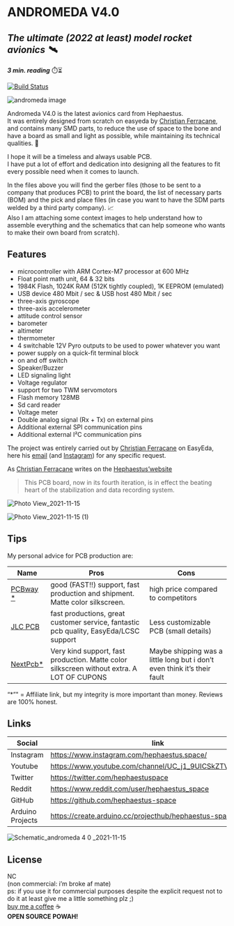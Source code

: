 <h1 class="code-line" data-line-start=0 data-line-end=1 ><a id="ANDROMEDA_V40_0"></a><strong>ANDROMEDA V4.0</strong></h1>
<h2 class="code-line" data-line-start=1 data-line-end=2 ><a id="_The_ultimate_2021_at_list_model_rocket_avionics___1"></a><em>The ultimate (2022 at least) model rocket avionics 🛰️</em></h2>
<p class="has-line-data" data-line-start="3" data-line-end="4"><strong><em>3 min. reading</em></strong> ⏱️⏳</p>
<p class="has-line-data" data-line-start="5" data-line-end="6"><a href="https://travis-ci.org/joemccann/dillinger"><img src="https://travis-ci.org/joemccann/dillinger.svg?branch=master" alt="Build Status"></a></p>


![andromeda image](https://user-images.githubusercontent.com/81572328/148812566-0baa8a0e-1877-4990-b019-a14194858da2.jpeg)


<p class="has-line-data" data-line-start="7" data-line-end="9">Andromeda V4.0 is the latest avionics card from Hephaestus.<br>
It was entirely designed from scratch on easyeda by <a href="https://www.instagram.com/christianferracane/">Christian Ferracane</a>, and contains many SMD parts, to reduce the use of space to the bone and have a board as small and light as possible, while maintaining its technical qualities. 🚀</p>
<p class="has-line-data" data-line-start="10" data-line-end="12">I hope it will be a timeless and always usable PCB.<br>
I have put a lot of effort and dedication into designing all the features to fit every possible need when it comes to launch.</p>
<p class="has-line-data" data-line-start="13" data-line-end="15">In the files above you will find the gerber files (those to be sent to a company that produces PCB) to print the board, the list of necessary parts (BOM) and the pick and place files (in case you want to have the SDM parts welded by a third party company). 📈<br>
Also I am attaching some context images to help understand how to assemble everything and the schematics that can help someone who wants to make their own board from scratch).</p>
<h2 class="code-line" data-line-start=16 data-line-end=17 ><a id="Features_16"></a>Features</h2>
<ul>
<li class="has-line-data" data-line-start="18" data-line-end="19">microcontroller with ARM Cortex-M7 processor at 600 MHz</li>
<li class="has-line-data" data-line-start="19" data-line-end="20">Float point math unit, 64 &amp; 32 bits</li>
<li class="has-line-data" data-line-start="20" data-line-end="21">1984K Flash, 1024K RAM (512K tightly coupled), 1K EEPROM (emulated)</li>
<li class="has-line-data" data-line-start="21" data-line-end="22">USB device 480 Mbit / sec &amp; USB host 480 Mbit / sec</li>
<li class="has-line-data" data-line-start="22" data-line-end="23">three-axis gyroscope</li>
<li class="has-line-data" data-line-start="23" data-line-end="24">three-axis accelerometer</li>
<li class="has-line-data" data-line-start="24" data-line-end="25">attitude control sensor</li>
<li class="has-line-data" data-line-start="25" data-line-end="26">barometer</li>
<li class="has-line-data" data-line-start="26" data-line-end="27">altimeter</li>
<li class="has-line-data" data-line-start="27" data-line-end="28">thermometer</li>
<li class="has-line-data" data-line-start="28" data-line-end="29">4 switchable 12V Pyro outputs to be used to power whatever you want</li>
<li class="has-line-data" data-line-start="29" data-line-end="30">power supply on a quick-fit terminal block</li>
<li class="has-line-data" data-line-start="30" data-line-end="31">on and off switch</li>
<li class="has-line-data" data-line-start="31" data-line-end="32">Speaker/Buzzer</li>
<li class="has-line-data" data-line-start="32" data-line-end="33">LED signaling light</li>
<li class="has-line-data" data-line-start="33" data-line-end="34">Voltage regulator</li>
<li class="has-line-data" data-line-start="34" data-line-end="35">support for two TWM servomotors</li>
<li class="has-line-data" data-line-start="35" data-line-end="36">Flash memory 128MB</li>
<li class="has-line-data" data-line-start="36" data-line-end="37">Sd card reader</li>
<li class="has-line-data" data-line-start="37" data-line-end="38">Voltage meter</li>
<li class="has-line-data" data-line-start="38" data-line-end="39">Double analog signal (Rx + Tx) on external pins</li>
<li class="has-line-data" data-line-start="39" data-line-end="40">Additional external SPI communication pins</li>
<li class="has-line-data" data-line-start="40" data-line-end="41">Additional external I²C communication pins</li>
</ul>
<p class="has-line-data" data-line-start="43" data-line-end="44">The project was entirely carried out by <a href="https://www.instagram.com/christianferracane/">Christian Ferracane</a> on EasyEda, here his <a href="ferracanechristian.it@gmail.com">email</a> (and  <a href="https://www.instagram.com/christianferracane/">Instagram</a>) for any specific request.</p>
<p class="has-line-data" data-line-start="46" data-line-end="47">As <a href="https://www.instagram.com/christianferracane/">Christian Ferracane</a> writes on the <a href="https://www.hephaestus.space">Hephaestus’website</a></p>
<blockquote>
<p class="has-line-data" data-line-start="48" data-line-end="49">This PCB board, now in its fourth iteration, is in effect the beating heart of the stabilization and data recording system.</p>
</blockquote>


![Photo View_2021-11-15](https://user-images.githubusercontent.com/81572328/148813023-46b82f6c-ad7f-4fcc-a28d-31333eee7fd0.png)

![Photo View_2021-11-15 (1)](https://user-images.githubusercontent.com/81572328/148813028-a8078862-7ab2-4864-b194-4344eb769f45.png)


<h2 class="code-line" data-line-start=51 data-line-end=52 ><a id="Tips_51"></a>Tips</h2>
<p class="has-line-data" data-line-start="53" data-line-end="54">My personal advice for PCB production are:</p>
<table class="table table-striped table-bordered">
<thead>
<tr>
<th>Name</th>
<th>Pros</th>
<th>Cons</th>
</tr>
</thead>
<tbody>
<tr>
<td><a href="https://www.pcbway.com/setinvite.aspx?inviteid=500690">PCBway *</a></td>
<td>good (FAST!!)  support, fast production and shipment. Matte color silkscreen.</td>
<td>high price compared to competitors</td>
</tr>
<tr>
<td><a href="https://jlcpcb.com/">JLC PCB</a></td>
<td>fast productions, great customer service, fantastic pcb quality, EasyEda/LCSC support</td>
<td>Less customizable PCB (small details)</td>
</tr>
<tr>
<td><a href="https://www.nextpcb.com/?utm_campaign=NextPCB&amp;adgroupid=107998757886&amp;utm_source=google&amp;utm_medium=cpc&amp;keyword=nextpcb&amp;device=c&amp;network=g&amp;gclid=Cj0KCQiAoNWOBhCwARIsAAiHnEhYOf5u8YlR6fYUBS94bxhggXtSbDgVbZzmA3PcecFDAdKxRAvJiikaAv7sEALw_wcB">NextPcb*</a></td>
<td>Very kind support, fast production. Matte color silkscreen without extra. A LOT OF CUPONS</td>
<td>Maybe shipping was a little long but i don’t even think it’s their fault</td>
</tr>
</tbody>
</table>
<p class="has-line-data" data-line-start="63" data-line-end="64">“*”&quot; = Affiliate link, but my integrity is more important than money. Reviews are 100% honest.</p>
<h2 class="code-line" data-line-start=66 data-line-end=67 ><a id="Links_66"></a>Links</h2>
<table class="table table-striped table-bordered">
<thead>
<tr>
<th>Social</th>
<th>link</th>
</tr>
</thead>
<tbody>
<tr>
<td>Instagram</td>
<td><a href="https://www.instagram.com/hephaestus.space/">https://www.instagram.com/hephaestus.space/</a></td>
</tr>
<tr>
<td>Youtube</td>
<td><a href="https://www.youtube.com/channel/UC_j1_9UICSkZTVNIxCL9Fsg">https://www.youtube.com/channel/UC_j1_9UICSkZTVNIxCL9Fsg</a></td>
</tr>
<tr>
<td>Twitter</td>
<td><a href="https://twitter.com/hephaestuspace">https://twitter.com/hephaestuspace</a></td>
</tr>
<tr>
<td>Reddit</td>
<td><a href="https://www.reddit.com/user/hephaestus_space">https://www.reddit.com/user/hephaestus_space</a></td>
</tr>
<tr>
<td>GitHub</td>
<td><a href="https://github.com/hephaestus-space">https://github.com/hephaestus-space</a></td>
</tr>
<tr>
<td>Arduino Projects</td>
<td><a href="https://create.arduino.cc/projecthub/hephaestus-space">https://create.arduino.cc/projecthub/hephaestus-space</a></td>
</tr>
</tbody>
</table>


![Schematic_andromeda 4 0 _2021-11-15](https://user-images.githubusercontent.com/81572328/148813079-d6b9d864-c922-44c7-8824-98913452f9fc.png)



<h2 class="code-line" data-line-start=79 data-line-end=80 ><a id="License_79"></a>License</h2>
<p class="has-line-data" data-line-start="81" data-line-end="86">NC<br>
(non commercial: i’m broke af mate)<br>
ps: if you use it for commercial purposes despite the explicit request not to do it at least give me a little something  plz ;)<br>
<a href="https://ko-fi.com/hephaestus">buy me a coffee</a> ☕<br>
<strong>OPEN SOURCE POWAH!</strong></p>

